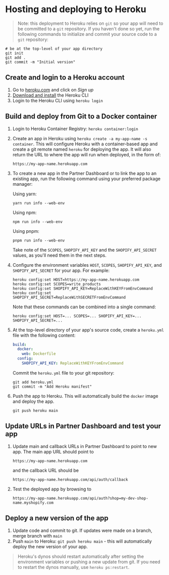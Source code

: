 # Hosting and deploying to Heroku

> Note: this deployment to Heroku relies on `git` so your app will need to be committed to a `git` repository. If you haven't done so yet, run the following commands to initialize and commit your source code to a `git` repository:

```shell
# be at the top-level of your app directory
git init
git add .
git commit -m "Initial version"
```

## Create and login to a Heroku account

1. Go to [heroku.com](https://heroku.com) and click on _Sign up_
1. [Download and install](https://devcenter.heroku.com/articles/heroku-cli#install-the-heroku-cli) the Heroku CLI
1. Login to the Heroku CLI using `heroku login`

## Build and deploy from Git to a Docker container

1. Login to Heroku Container Registry: `heroku container:login`
1. Create an app in Heroku using `heroku create -a my-app-name -s container`. This will configure Heroku with a container-based app and create a git remote named `heroku` for deploying the app. It will also return the URL to where the app will run when deployed, in the form of:

   ```text
   https://my-app-name.herokuapp.com
   ```

1. To create a new app in the Partner Dashboard or to link the app to an existing app, run the following command using your preferred package manager:

   Using yarn:

   ```shell
   yarn run info --web-env
   ```

   Using npm:

   ```shell
   npm run info --web-env
   ```

   Using pnpm:

   ```shell
   pnpm run info --web-env
   ```

   Take note of the `SCOPES`, `SHOPIFY_API_KEY` and the `SHOPIFY_API_SECRET` values, as you'll need them in the next steps.

1. Configure the environment variables `HOST`, `SCOPES`, `SHOPIFY_API_KEY`, and `SHOPIFY_API_SECRET` for your app. For example:

   ```shell
   heroku config:set HOST=https://my-app-name.herokuapp.com
   heroku config:set SCOPES=write_products
   heroku config:set SHOPIFY_API_KEY=ReplaceWithKEYFromEnvCommand
   heroku config:set SHOPIFY_API_SECRET=ReplaceWithSECRETFromEnvCommand
   ```

   Note that these commands can be combined into a single command:

   ```shell
   heroku config:set HOST=... SCOPES=... SHOPIFY_API_KEY=... SHOPIFY_API_SECRET=...
   ```

1. At the top-level directory of your app's source code, create a `heroku.yml` file with the following content:

   ```yaml
   build:
     docker:
       web: Dockerfile
     config:
       SHOPIFY_API_KEY: ReplaceWithKEYFromEnvCommand
   ```

   Commit the `heroku.yml` file to your git repository:

   ```shell
   git add heroku.yml
   git commit -m "Add Heroku manifest"
   ```

1. Push the app to Heroku. This will automatically build the `docker` image and deploy the app.

   ```shell
   git push heroku main
   ```

## Update URLs in Partner Dashboard and test your app

1. Update main and callback URLs in Partner Dashboard to point to new app. The main app URL should point to

   ```text
   https://my-app-name.herokuapp.com
   ```

   and the callback URL should be

   ```text
   https://my-app-name.herokuapp.com/api/auth/callback
   ```

1. Test the deployed app by browsing to

   ```text
   https://my-app-name.herokuapp.com/api/auth?shop=my-dev-shop-name.myshopify.com
   ```

## Deploy a new version of the app

1. Update code and commit to git. If updates were made on a branch, merge branch with `main`
1. Push `main` to Heroku: `git push heroku main` - this will automatically deploy the new version of your app.

> Heroku's dynos should restart automatically after setting the environment variables or pushing a new update from git. If you need to restart the dynos manually, use `heroku ps:restart`.
